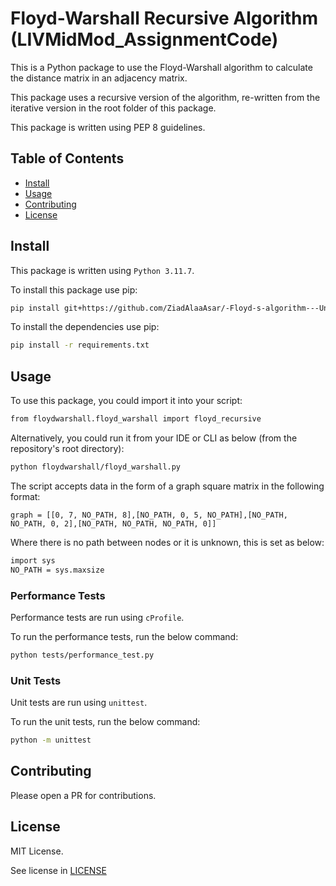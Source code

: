 # Floyd-Warshall Recursive Algorithm (LIVMidMod_AssignmentCode)

This is a Python package to use the Floyd-Warshall algorithm to calculate the distance matrix in an adjacency matrix.

This package uses a recursive version of the algorithm, re-written from the iterative version in the root folder of this package.

This package is written using PEP 8 guidelines.

## Table of Contents

- [Install](#Install)
- [Usage](#Usage)
- [Contributing](#Contributing)
- [License](#License)

## Install

This package is written using `Python 3.11.7`.

To install this package use pip:
```sh
pip install git+https://github.com/ZiadAlaaAsar/-Floyd-s-algorithm---University-of-Liverpool
```

To install the dependencies use pip:
```sh
pip install -r requirements.txt
```

## Usage

To use this package, you could import it into your script:
```sh
from floydwarshall.floyd_warshall import floyd_recursive
```

Alternatively, you could run it from your IDE or CLI as below (from the repository's root directory):
```sh
python floydwarshall/floyd_warshall.py
```

The script accepts data in the form of a graph square matrix in the following format:

`graph = [[0, 7, NO_PATH, 8],[NO_PATH, 0, 5, NO_PATH],[NO_PATH, NO_PATH, 0, 2],[NO_PATH, NO_PATH, NO_PATH, 0]]`

Where there is no path between nodes or it is unknown, this is set as below:
```sh
import sys
NO_PATH = sys.maxsize
```

### Performance Tests

Performance tests are run using `cProfile`. 

To run the performance tests, run the below command:
```sh
python tests/performance_test.py
```

### Unit Tests

Unit tests are run using `unittest`. 

To run the unit tests, run the below command:
```sh
python -m unittest
```

## Contributing

Please open a PR for contributions.

## License

MIT License.

See license in [LICENSE](floyd-warshall-algorithm/LICENSE)
